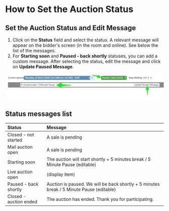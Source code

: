 # How to Set the Auction Status

## **Set the Auction Status and Edit Message**

1. Click on the **Status** field and select the status. A relevant message will appear on the bidder's screen \(in the room and online\). See below the list of the messages.
2. For **Starting soon** and **Paused - back shortly** statuses, you can add a custom message. After selecting the status, edit the message and click on **Update Paused Message**.

![](../../.gitbook/assets/image%20%288%29.png)

## **Status messages list**

| **Status** | **Message** |
| :--- | :--- |
| Closed - not started | A sale is pending |
| Mail auction open | A sale is pending |
| Starting soon | The auction will start shortly + 5 minutes break / 5 Minute Pause \(editable\) |
| Live auction open | \(display item\) |
| Paused - back shortly | Auction is paused. We will be back shortly + 5 minutes break / 5 Minute Pause \(editable\) |
| Closed - auction ended | The auction has ended. Thank you for participating. |

